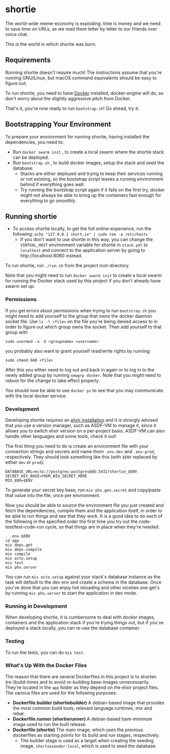 # shortie

The world-wide meme-economy is exploding: time is money and we need to save time
on URLs, as we read them letter by letter to our friends over voice chat.

This is the world in which shortie was born.

## Requirements

Running shortie doesn't require much! The instructions assume that you're
running GNU/Linux, but macOS command equivalents should be easy to figure out.

To run shortie, you need to have
[Docker](https://www.docker.com/products/docker-desktop/alternatives) installed,
docker-engine will do, so don't worry about the slightly aggressive pitch from
Docker.

That's it, you're now ready to run `bootstrap.sh`! Go ahead, try it.

## Bootstrapping Your Environment

To prepare your environment for running shortie, having installed the
dependencies, you need to:

- Run `docker swarm init` , to create a local swarm where the shortie stack can be
  deployed.
- Run `bootstrap.sh` , to build docker images, setup the stack and seed the database.
  - Stacks are either deployed and trying to keep their services running or not
    existing, so the bootstrap script leaves a running environment behind if
    everything goes well.
  - Try running the bootstrap script again if it fails on the first try, docker
    might not always be able to bring up the containers fast enough for
    everything to go smoothly.

## Running shortie

- To access shortie locally, to get the full online-experience, run the following:
  `echo "127.0.0.1 short.ie" | sudo tee -a /etc/hosts`
  - If you don't want to use shortie in this way, you can change the
    `VIRTUAL_HOST` environment variable for shortie in `stack.yml` to
    `localhost` and connect to the application server by going to
    http://localhost:8080 instead.

To run shortie, run `./run.sh` from the project root-directory.

Note that you might need to run `docker swarm init` to create a local swarm for
running the Docker stack used by this project if you don't already have swarm
set up.

### Permissions

If you get errors about permissions when trying to run `bootstrap.sh` you might
need to add yourself to the group that owns the docker daemon socket file. Use
`ls -l <file>` on the file you're being denied access to in order to figure out
which group owns the socket. Then add yourself to that group with

    sudo usermod -a -G <groupname> <username>

you probably also want to grant yourself
read/write rights by running:

    sudo chmod 660 <file>

After this you either need to log out and back in again or to log in to the
newly added group by running `newgrp docker`. Note that you *might* need to
reboot for the change to take effect properly.

You should now be able to use `docker ps` to see that you may communicate with
the local docker service.

### Development

Developing shortie requires an [elixir
installation](https://elixir-lang.org/install.html) and it is strongly advised
that you use a version manager, such as ASDF-VM to manage it, since it allows
you to switch elixir version on a per-project basis. ASDF-VM can also handle
other languages and some tools, check it out!

The first thing you need to do is create an environment file with your
connection strings and secrets and name them `.env-dev` and `.env-prod`,
respectively. They should look something like this (with `$ENV` replaced by
either `dev` or `prod`):

    DATABASE_URL=ecto://postgres:postgres@db:5432/shortie_$ENV
    SECRET_KEY_BASE=YOUR_BIG_SECRET_HERE
    MIX_ENV=$ENV

To generate your secret key base, run `mix phx.gen.secret` and copy/paste that
value into the file, once per environment.

Now you should be able to source the environment file you just created and fetch
the dependencies, compile them and the application itself, in order to be able
to run things and see that they work. It is a good idea to do each of the
following in the specified order the first time you try out the
code-test/test-code-run cycle, so that things are in place when they're needed.

    . .env-$ENV
    cd app
    mix deps.get
    mix deps.compile
    mix compile
    mix ecto.setup
    mix test
    mix phx.server

You can run `mix ecto.setup` against your stack's database instance as the task
will default to the dev env and create a schema in the database. Once you've
done that you can enjoy hot reloading and other niceties one get's by running
`mix phx.server` to start the application in dev mode.

### Running in Development

When developing shortie, it is cumbersome to deal with docker images, containers
and the application stack if you're trying things out, but if you've deployed a
stack locally, you can re-use the database container.

### Testing

To run the tests, you can do `mix test`.

### What's Up With the Docker Files

The reason that there are several Dockerfiles in this project is to shorten
(re-)build-times and to avoid re-building base-images unnecessarily. They're
located in the `app` folder as they depend on the elixir project files. The
various files are used for the following purposes:

- **Dockerfile.builder (shortiebuilder)** A debian-based image that provides the
  most common build tools, relevant language runtimes, mix and rebar.
- **Dockerfile.runner (shortierunner)** A debian-based bare-minimum image used
  to run the built release.
- **Dockerfile (shortie)** The main image, which uses the previous dockerfiles
  as starting points for its build and run stages, respectively.
  - The builder stage is used as a target when creating the seeding image,
    `shortieseeder:local`, which is used to seed the database.

